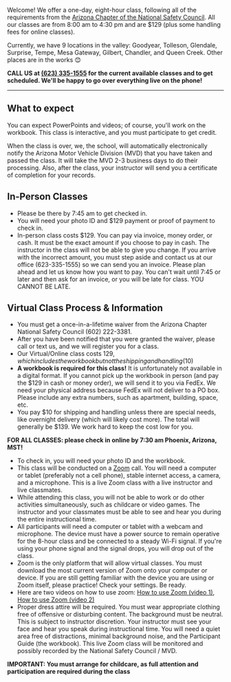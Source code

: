 Welcome! We offer a one-day, eight-hour class, following all of the requirements from the <a href="https://azstatetss.org/">Arizona Chapter of the National Safety Council</a>. All our classes are from 8:00 am to 4:30 pm and are $129 (plus some handling fees for online classes).

Currently, we have 9 locations in the valley: Goodyear, Tolleson, Glendale, Surprise, Tempe, Mesa Gateway, Gilbert, Chandler, and Queen Creek. Other places are in the works 😊

**CALL US at <a href="tel:6233351555">(623) 335-1555</a> for the current available classes and to get scheduled. We'll be happy to go over everything live on the phone!**

<hr class="m-5" />

## What to expect

You can expect PowerPoints and videos; of course, you'll work on the workbook. This class is interactive, and you must participate to get credit.

When the class is over, we, the school, will automatically electronically notify the Arizona Motor Vehicle Division (MVD) that you have taken and passed the class. It will take the MVD 2-3 business days to do their processing. Also, after the class, your instructor will send you a certificate of completion for your records.

## In-Person Classes

* Please be there by 7:45 am to get checked in.
* You will need your photo ID and $129 payment or proof of payment to check in.
* In-person class costs $129. You can pay via invoice, money order, or cash. It must be the exact amount if you choose to pay in cash. The instructor in the class will not be able to give you change. If you arrive with the incorrect amount, you must step aside and contact us at our office (623-335-1555) so we can send you an invoice. Please plan ahead and let us know how you want to pay. You can't wait until 7:45 or later and then ask for an invoice, or you will be late for class. YOU CANNOT BE LATE.

## Virtual Class Process & Information

* You must get a once-in-a-lifetime waiver from the Arizona Chapter National Safety Council (602) 222-3381.
* After you have been notified that you were granted the waiver, please call or text us, and we will register you for a class.
* Our Virtual/Online class costs $129, which includes the workbook but not the shipping and handling ($10)
* **A workbook is required for this class!** It is unfortunately not available in a digital format. If you cannot pick up the workbook in person (and pay the $129 in cash or money order), we will send it to you via FedEx. We need your physical address because FedEx will not deliver to a PO box. Please include any extra numbers, such as apartment, building, space, etc.
* You pay $10 for shipping and handling unless there are special needs, like overnight delivery (which will likely cost more). The total will generally be $139. We work hard to keep the cost low for you.

**FOR ALL CLASSES: please check in online by 7:30 am Phoenix, Arizona, MST!**

* To check in, you will need your photo ID and the workbook.
* This class will be conducted on a <a href="https://www.zoom.com/">Zoom</a> call. You will need a computer or tablet (preferably not a cell phone), stable internet access, a camera, and a microphone. This is a live Zoom class with a live instructor and live classmates.
* While attending this class, you will not be able to work or do other activities simultaneously, such as childcare or video games. The instructor and your classmates must be able to see and hear you during the entire instructional time.
* All participants will need a computer or tablet with a webcam and microphone. The device must have a power source to remain operative for the 8-hour class and be connected to a steady Wi-Fi signal. If you're using your phone signal and the signal drops, you will drop out of the class.
* Zoom is the only platform that will allow virtual classes. You must download the most current version of Zoom onto your computer or device. If you are still getting familiar with the device you are using or Zoom itself, please practice! Check your settings. Be ready.
* Here are two videos on how to use zoom: <a href="https://www.youtube.com/watch?v=kh50kVaIdAY">How to use Zoom (video 1)</a>, <a href="https://www.youtube.com/watch?v=02UmBR4UK58">How to use Zoom (video 2)</a>
* Proper dress attire will be required. You must wear appropriate clothing free of offensive or disturbing content. The background must be neutral. This is subject to instructor discretion. Your instructor must see your face and hear you speak during instructional time. You will need a quiet area free of distractions, minimal background noise, and the Participant Guide (the workbook). This live Zoom class will be monitored and possibly recorded by the National Safety Council / MVD.

**IMPORTANT: You must arrange for childcare, as full attention and participation are required during the class**
